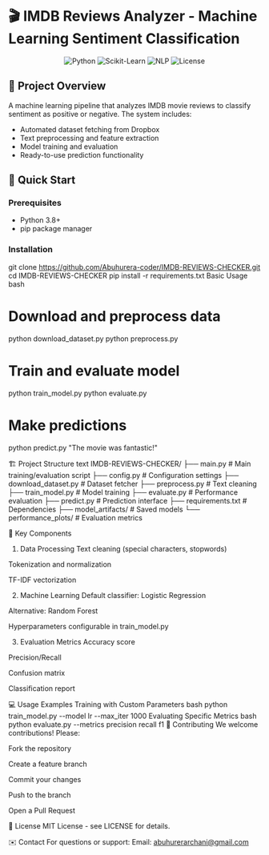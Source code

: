# 🎬 IMDB Reviews Analyzer - Machine Learning Sentiment Classification

<div align="center">
  <img src="https://img.shields.io/badge/Python-3.8+-blue?logo=python" alt="Python"/>
  <img src="https://img.shields.io/badge/Scikit--Learn-1.2+-orange?logo=scikit-learn" alt="Scikit-Learn"/>
  <img src="https://img.shields.io/badge/NLP-Processing-ff69b4" alt="NLP"/>
  <img src="https://img.shields.io/badge/License-MIT-green" alt="License"/>
</div>

## 📌 Project Overview

A machine learning pipeline that analyzes IMDB movie reviews to classify sentiment as positive or negative. The system includes:

- Automated dataset fetching from Dropbox
- Text preprocessing and feature extraction
- Model training and evaluation
- Ready-to-use prediction functionality

## 🚀 Quick Start

### Prerequisites
- Python 3.8+
- pip package manager

### Installation

git clone https://github.com/Abuhurera-coder/IMDB-REVIEWS-CHECKER.git
cd IMDB-REVIEWS-CHECKER
pip install -r requirements.txt
Basic Usage
bash
# Download and preprocess data
python download_dataset.py
python preprocess.py

# Train and evaluate model
python train_model.py
python evaluate.py

# Make predictions
python predict.py "The movie was fantastic!"


🏗️ Project Structure
text
IMDB-REVIEWS-CHECKER/
├── main.py                 # Main training/evaluation script
├── config.py               # Configuration settings
├── download_dataset.py     # Dataset fetcher
├── preprocess.py           # Text cleaning
├── train_model.py          # Model training
├── evaluate.py             # Performance evaluation
├── predict.py              # Prediction interface
├── requirements.txt        # Dependencies
├── model_artifacts/        # Saved models
└── performance_plots/      # Evaluation metrics



🔧 Key Components
1. Data Processing
Text cleaning (special characters, stopwords)

Tokenization and normalization

TF-IDF vectorization

2. Machine Learning
Default classifier: Logistic Regression

Alternative: Random Forest

Hyperparameters configurable in train_model.py

3. Evaluation Metrics
Accuracy score

Precision/Recall

Confusion matrix

Classification report



💻 Usage Examples
Training with Custom Parameters
bash
python train_model.py --model lr --max_iter 1000
Evaluating Specific Metrics
bash
python evaluate.py --metrics precision recall f1
🤝 Contributing
We welcome contributions! Please:

Fork the repository

Create a feature branch

Commit your changes

Push to the branch

Open a Pull Request


📜 License
MIT License - see LICENSE for details.


✉️ Contact
For questions or support:
Email: abuhurerarchani@gmail.com
